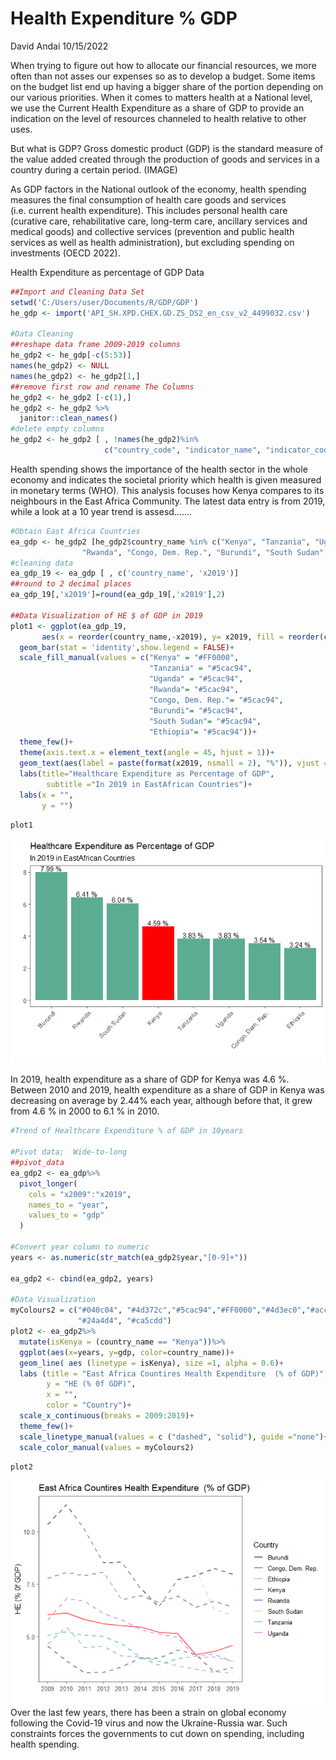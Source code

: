 Health Expenditure % GDP
================
David Andai
10/15/2022

When trying to figure out how to allocate our financial resources, we
more often than not asses our expenses so as to develop a budget. Some
items on the budget list end up having a bigger share of the portion
depending on our various priorities. When it comes to matters health at
a National level, we use the Current Health Expenditure as a share of
GDP to provide an indication on the level of resources channeled to
health relative to other uses.

But what is GDP? Gross domestic product (GDP) is the standard measure of
the value added created through the production of goods and services in
a country during a certain period. (IMAGE)

As GDP factors in the National outlook of the economy, health spending
measures the final consumption of health care goods and services
(i.e. current health expenditure). This includes personal health care
(curative care, rehabilitative care, long-term care, ancillary services
and medical goods) and collective services (prevention and public health
services as well as health administration), but excluding spending on
investments (OECD 2022).

Health Expenditure as percentage of GDP Data

``` r
##Import and Cleaning Data Set
setwd('C:/Users/user/Documents/R/GDP/GDP')
he_gdp <- import('API_SH.XPD.CHEX.GD.ZS_DS2_en_csv_v2_4499032.csv')

#Data Cleaning
##reshape data frame 2009-2019 columns
he_gdp2 <- he_gdp[-c(5:53)]
names(he_gdp2) <- NULL
names(he_gdp2) <- he_gdp2[1,]
##remove first row and rename The Columns
he_gdp2 <- he_gdp2 [-c(1),]
he_gdp2 <- he_gdp2 %>%
  janitor::clean_names()
#delete empty columns
he_gdp2 <- he_gdp2 [ , !names(he_gdp2)%in%
                     c("country_code", "indicator_name", "indicator_code", "na", "x2020", "x2021")]
```

Health spending shows the importance of the health sector in the whole
economy and indicates the societal priority which health is given
measured in monetary terms (WHO). This analysis focuses how Kenya
compares to its neighbours in the East Africa Community. The latest data
entry is from 2019, while a look at a 10 year trend is assesd…….

``` r
#Obtain East Africa Countries
ea_gdp <- he_gdp2 [he_gdp2$country_name %in% c("Kenya", "Tanzania", "Uganda",
                "Rwanda", "Congo, Dem. Rep.", "Burundi", "South Sudan", "Ethiopia"),]
#cleaning data
ea_gdp_19 <- ea_gdp [ , c('country_name', 'x2019')]
##round to 2 decimal places
ea_gdp_19[,'x2019']=round(ea_gdp_19[,'x2019'],2)

##Data Visualization of HE $ of GDP in 2019
plot1 <- ggplot(ea_gdp_19,
       aes(x = reorder(country_name,-x2019), y= x2019, fill = reorder(country_name,-x2019)))+
  geom_bar(stat = 'identity',show.legend = FALSE)+
  scale_fill_manual(values = c("Kenya" = "#FF0000",
                               "Tanzania" = "#5cac94",
                               "Uganda" = "#5cac94",
                               "Rwanda"= "#5cac94", 
                               "Congo, Dem. Rep."= "#5cac94", 
                               "Burundi"= "#5cac94",
                               "South Sudan"= "#5cac94",
                               "Ethiopia"= "#5cac94"))+
  theme_few()+
  theme(axis.text.x = element_text(angle = 45, hjust = 1))+
  geom_text(aes(label = paste(format(x2019, nsmall = 2), "%")), vjust = -0.2)+
  labs(title="Healthcare Expenditure as Percentage of GDP", 
        subtitle ="In 2019 in EastAfrican Countries")+
  labs(x = "",
       y = "")
```

``` r
plot1
```

![](HE-GDP_files/figure-gfm/unnamed-chunk-3-1.png)<!-- -->

In 2019, health expenditure as a share of GDP for Kenya was 4.6 %.
Between 2010 and 2019, health expenditure as a share of GDP in Kenya was
decreasing on average by 2.44% each year, although before that, it grew
from 4.6 % in 2000 to 6.1 % in 2010.

``` r
#Trend of Healthcare Expenditure % of GDP in 10years

#Pivot data;  Wide-to-long
##pivot_data
ea_gdp2 <- ea_gdp%>%
  pivot_longer(
    cols = "x2009":"x2019",
    names_to = "year",
    values_to = "gdp"
  )

#Convert year column to numeric
years <- as.numeric(str_match(ea_gdp2$year,"[0-9]+"))

ea_gdp2 <- cbind(ea_gdp2, years)

#Data Visualization
myColours2 = c("#040c04", "#4d372c","#5cac94","#FF0000","#4d3ec0","#acc6d8",
               "#24a4d4", "#ca5cdd")
plot2 <- ea_gdp2%>%
  mutate(isKenya = (country_name == "Kenya"))%>%
  ggplot(aes(x=years, y=gdp, color=country_name))+
  geom_line( aes (linetype = isKenya), size =1, alpha = 0.6)+
  labs (title = "East Africa Countires Health Expenditure  (% of GDP)",
        y = "HE (% 0f GDP)",
        x = "",
        color = "Country")+
  scale_x_continuous(breaks = 2009:2019)+
  theme_few()+
  scale_linetype_manual(values = c ("dashed", "solid"), guide ="none")+
  scale_color_manual(values = myColours2)
```

``` r
plot2
```

![](HE-GDP_files/figure-gfm/unnamed-chunk-5-1.png)<!-- --> Over the last
few years, there has been a strain on global economy following the
Covid-19 virus and now the Ukraine-Russia war. Such constraints forces
the governments to cut down on spending, including health spending.
